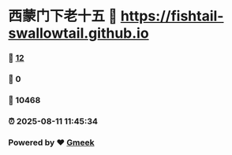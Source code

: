 # 西蒙门下老十五 :link: https://fishtail-swallowtail.github.io 
### :page_facing_up: [12](https://fishtail-swallowtail.github.io/tag.html) 
### :speech_balloon: 0 
### :hibiscus: 10468 
### :alarm_clock: 2025-08-11 11:45:34 
### Powered by :heart: [Gmeek](https://github.com/Meekdai/Gmeek)
